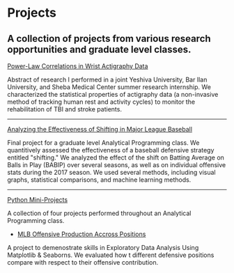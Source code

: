 # Projects
## A collection of projects from various research opportunities and graduate level classes.

[Power-Law Correlations in Wrist Actigraphy Data](https://github.com/mark-kaplan-0/Projects/blob/main/Power-Law%20Correlations%20in%20Wrist%20Actigraphy%20Data.pdf)

Abstract of research I performed in a joint Yeshiva University, Bar Ilan University, and Sheba Medical Center summer research internship. We characterized the statistical properties of actigraphy data (a non-invasive method of tracking human rest and activity cycles) to monitor the rehabilitation of TBI and stroke patients.

------------------

[Analyzing the Effectiveness of Shifting in Major League Baseball](https://github.com/mark-kaplan-0/Projects/blob/main/Analyzing%20the%20Effectiveness%20of%20Shifting%20in%20Major%20League%20Baseball.ipynb)

Final project for a graduate level Analytical Programming class. We quantitively assessed the effectiveness of a baseball defensive strategy entitled "shifting." We analyzed the effect of the shift on Batting Average on Balls in Play (BABIP) over several seasons, as well as on individual offensive stats during the 2017 season. We used several methods, including visual graphs, statistical comparisons, and machine learning methods. 

------------------
[Python Mini-Projects](https://github.com/mark-kaplan-0/Projects/tree/main/Python%20Mini-Projects)

A collection of four projects performed throughout an Analytical Programming class.

* [MLB Offensive Production Accross Positions](https://github.com/mark-kaplan-0/Projects/blob/main/Python%20Mini-Projects/MLB%20Offensive%20Production%20Accross%20Positions.ipynb) 

A project to demenostrate skills in Exploratory Data Analysis Using Matplotlib & Seaborns. We evaluated how t different defensive positions compare with respect to their offensive contribution.
